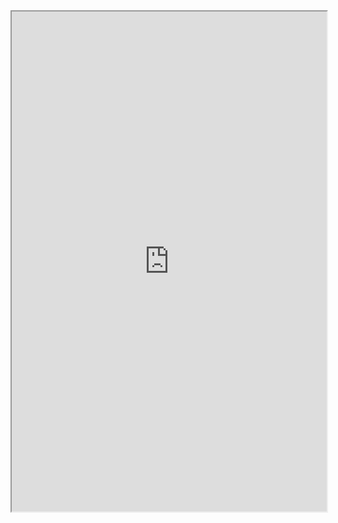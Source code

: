 <iframe
		height = 800
		width = 100%
		src = "https://docs.google.com/spreadsheets/d/1wBsxyXpahcZhtHxb-Y8gYGl8W1Z0dzcQoEEzKOYOd7Q/edit?usp=sharing"></iframe>